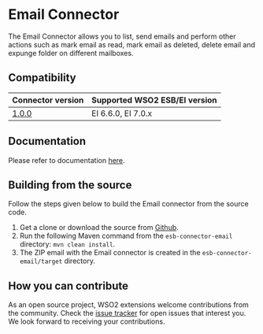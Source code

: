 # Email Connector

The Email Connector allows you to list, send emails and perform other actions such as mark email as read, mark email as deleted, delete email and expunge folder on different mailboxes.

## Compatibility

| Connector version | Supported WSO2 ESB/EI version |
| ------------- |------------- |
|  [1.0.0](https://github.com/wso2-extensions/esb-connector-email/tree/v1.0.0)        |  EI 6.6.0, EI 7.0.x |

## Documentation

Please refer to documentation [here](https://ei.docs.wso2.com/en/latest/micro-integrator/references/connectors/email-connector/email-connector-overview/).

## Building from the source

Follow the steps given below to build the Email connector from the source code.

1. Get a clone or download the source from [Github](https://github.com/wso2-extensions/esb-connector-email).
2. Run the following Maven command from the `esb-connector-email` directory: `mvn clean install`.
3. The ZIP email with the Email connector is created in the `esb-connector-email/target` directory.

## How you can contribute

As an open source project, WSO2 extensions welcome contributions from the community.
Check the [issue tracker](https://github.com/wso2-extensions/esb-connector-email/issues) for open issues that interest you. We look forward to receiving your contributions.
